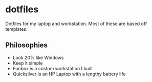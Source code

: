 # dotfiles
Dotfiles for my laptop and workstation. Most of these are based off templates.

## Philosophies
- Look 20% like Windows
- Keep it simple
- Funbox is a custom workstation I built
- Quicksilver is an HP Laptop with a lengthy battery life
